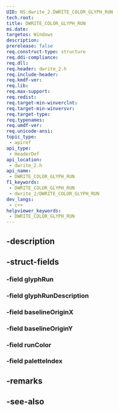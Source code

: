 ```yaml
---
UID: NS:dwrite_2.DWRITE_COLOR_GLYPH_RUN
tech.root: 
title: DWRITE_COLOR_GLYPH_RUN
ms.date: 
targetos: Windows
description: 
prerelease: false
req.construct-type: structure
req.ddi-compliance: 
req.dll: 
req.header: dwrite_2.h
req.include-header: 
req.kmdf-ver: 
req.lib: 
req.max-support: 
req.redist: 
req.target-min-winverclnt: 
req.target-min-winversvr: 
req.target-type: 
req.typenames: 
req.umdf-ver: 
req.unicode-ansi: 
topic_type:
 - apiref
api_type:
 - HeaderDef
api_location:
 - dwrite_2.h
api_name:
 - DWRITE_COLOR_GLYPH_RUN
f1_keywords:
 - DWRITE_COLOR_GLYPH_RUN
 - dwrite_2/DWRITE_COLOR_GLYPH_RUN
dev_langs:
 - c++
helpviewer_keywords:
 - DWRITE_COLOR_GLYPH_RUN
---
```


## -description

## -struct-fields

### -field glyphRun

### -field glyphRunDescription

### -field baselineOriginX

### -field baselineOriginY

### -field runColor

### -field paletteIndex

## -remarks

## -see-also

